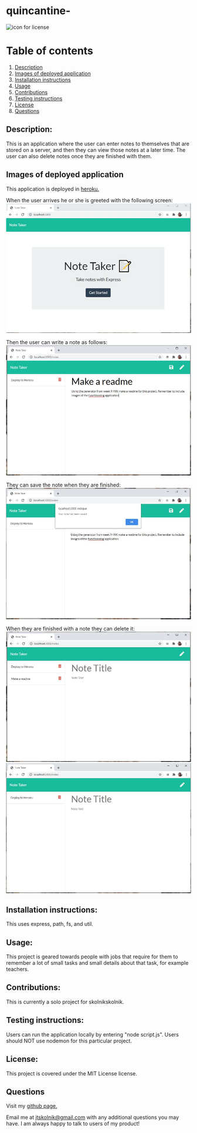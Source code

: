 # quincantine- 

![icon for license](https://camo.githubusercontent.com/3ccf4c50a1576b0dd30b286717451fa56b783512/68747470733a2f2f696d672e736869656c64732e696f2f62616467652f4c6963656e73652d4d49542d79656c6c6f772e737667)

# Table of contents
1. [Description](#Description)
2. [Images of deployed application](#Images-of-deployed-application)
2. [Installation instructions](#Installation-instructions)
3. [Usage](#usage)
4. [Contributions](#Contributions)
5. [Testing instructions](#Testing-instructions)
6. [License](#License)
7. [Questions](#Questions)

## Description: 
This is an application where the user can enter notes to themselves that are stored on a server, and then they can view those notes at a later time. The user can also delete notes once they are finished with them. 

## Images of deployed application
This application is deployed in <a href='https://pure-atoll-78168.herokuapp.com/'>heroku.</a>    

When the user arrives he or she is greeted with the following screen:
![welcome screen](./images/welcome_screen.JPG)

Then the user can write a note as follows:
![writing note](./images/writing_note.JPG)

They can save the note when they are finished:
![saving note](./images/saving_note.JPG)

When they are finished with a note they can delete it:
![deleting note before](./images/before_delete.JPG)
![deleting note after](./images/after_delete.JPG)

## Installation instructions: 
This uses express, path, fs, and util.

## Usage: 
This project is geared towards people with jobs that require for them to remember a lot of small tasks and small details about that task, for example teachers.

## Contributions: 
This is currently a solo project for skolnikskolnik.

## Testing instructions: 
Users can run the application locally by entering "node script.js". Users should NOT use nodemon for this particular project.

## License:  
This project is covered under the MIT License license.

## Questions
Visit my <a href='https://www.github.com/skolnikskolnik'>github page.</a> 

Email me at jtskolnik@gmail.com with any additional questions you may have. I am always happy to talk to users of my product!